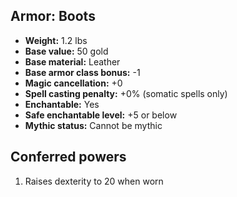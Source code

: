 ## Armor: Boots
- **Weight:** 1.2 lbs
- **Base value:** 50 gold
- **Base material:** Leather
- **Base armor class bonus:** -1
- **Magic cancellation:** +0
- **Spell casting penalty:** +0% (somatic spells only)
- **Enchantable:** Yes
- **Safe enchantable level:** +5 or below
- **Mythic status:** Cannot be mythic
## Conferred powers
1. Raises dexterity to 20 when worn
